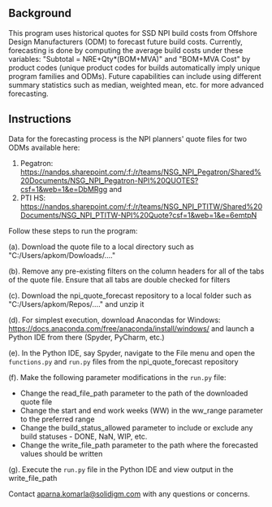 ## Background

This program uses historical quotes for SSD NPI build costs from Offshore Design Manufacturers (ODM) to forecast future build costs.
Currently, forecasting is done by computing the average build costs under these variables: "Subtotal = NRE+Qty*(BOM+MVA)" and "BOM+MVA Cost" by product codes (unique product codes for builds automatically imply unique program families and ODMs). 
Future capabilities can include using different summary statistics such as median, weighted mean, etc. for more advanced forecasting. 

## Instructions

Data for the forecasting process is the NPI planners' quote files for two ODMs available here: 
1. Pegatron: https://nandps.sharepoint.com/:f:/r/teams/NSG_NPI_Pegatron/Shared%20Documents/NSG_NPI_Pegatron-NPI%20QUOTES?csf=1&web=1&e=DbMRgg and 
2. PTI HS: https://nandps.sharepoint.com/:f:/r/teams/NSG_NPI_PTITW/Shared%20Documents/NSG_NPI_PTITW-NPI%20Quote?csf=1&web=1&e=6emtpN


Follow these steps to run the program:<br>

(a). Download the quote file to a local directory such as "C:/Users/apkom/Dowloads/...."<br>

(b). Remove any pre-existing filters on the column headers for all of the tabs of the quote file. Ensure that all tabs are double checked for filters<br> 

(c). Download the npi_quote_forecast repository to a local folder such as "C:/Users/apkom/Repos/...." and unzip it<br>

(d). For simplest execution, download Anacondas for Windows: https://docs.anaconda.com/free/anaconda/install/windows/ and launch a Python IDE from there (Spyder, PyCharm, etc.)<br>

(e). In the Python IDE, say Spyder, navigate to the File menu and open the ```functions.py``` and ```run.py``` files from the npi_quote_forecast repository<br>

(f). Make the following parameter modifications in the ```run.py``` file:<br>
* Change the read_file_path parameter to the path of the downloaded quote file<br>
* Change the start and end work weeks (WW) in the ww_range parameter to the preferred range<br>
* Change the build_status_allowed parameter to include or exclude any build statuses - DONE, NaN, WIP, etc.<br>
* Change the write_file_path parameter to the path where the forecasted values should be written<br>

(g). Execute the ```run.py``` file in the Python IDE and view output in the write_file_path


Contact aparna.komarla@solidigm.com with any questions or concerns.
 
